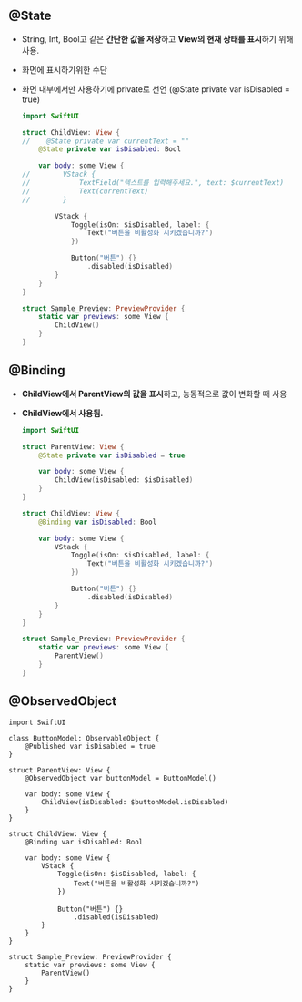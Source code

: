 ## @State
- String, Int, Bool고 같은 **간단한 값을 저장**하고 **View의 현재 상태를 표시**하기 위해 사용.
- 화면에 표시하기위한 수단
- 화면 내부에서만 사용하기에 private로 선언 (@State private var isDisabled = true)
    
    ```swift
    import SwiftUI
    
    struct ChildView: View {
    //    @State private var currentText = ""
        @State private var isDisabled: Bool

        var body: some View {
    //        VStack {
    //            TextField("텍스트를 입력해주세요.", text: $currentText)   // 값을 binding 시킬 경우 $변수명으로 binding
    //            Text(currentText)
    //        }

            VStack {
                Toggle(isOn: $isDisabled, label: {
                    Text("버튼을 비활성화 시키겠습니까?")
                })

                Button("버튼") {}
                    .disabled(isDisabled)
            }
        }
    }

    struct Sample_Preview: PreviewProvider {
        static var previews: some View {
            ChildView()
        }
    }
    ```

## @Binding
- **ChildView에서 ParentView의 값을 표시**하고, 능동적으로 값이 변화할 때 사용
- **ChildView에서 사용됨.**

    ```swift 
    import SwiftUI

    struct ParentView: View {
        @State private var isDisabled = true

        var body: some View {
            ChildView(isDisabled: $isDisabled)
        }
    }

    struct ChildView: View {
        @Binding var isDisabled: Bool

        var body: some View {
            VStack {
                Toggle(isOn: $isDisabled, label: {
                    Text("버튼을 비활성화 시키겠습니까?")
                })

                Button("버튼") {}
                    .disabled(isDisabled)
            }
        }
    }

    struct Sample_Preview: PreviewProvider {
        static var previews: some View {
            ParentView()
        }
    }
    ```

## @ObservedObject
    import SwiftUI

    class ButtonModel: ObservableObject {
        @Published var isDisabled = true
    }

    struct ParentView: View {
        @ObservedObject var buttonModel = ButtonModel()

        var body: some View {
            ChildView(isDisabled: $buttonModel.isDisabled)
        }
    }

    struct ChildView: View {
        @Binding var isDisabled: Bool

        var body: some View {
            VStack {
                Toggle(isOn: $isDisabled, label: {
                    Text("버튼을 비활성화 시키겠습니까?")
                })

                Button("버튼") {}
                    .disabled(isDisabled)
            }
        }
    }

    struct Sample_Preview: PreviewProvider {
        static var previews: some View {
            ParentView()
        }
    }
